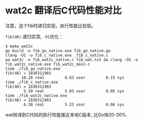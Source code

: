 # wat2c 翻译后C代码性能对比

注意，这个fib时递归实现，执行性能比较低。

`fib(46)` 递归实现, `-O1`优化：

```
$ make wat2c
go build -o fib_go_native.exe fib_go_native.go
clang -O1 -o fib_c_native.exe _fib_c_native.c
wa wat2c -o fib_wat2c_native.c fib_wat.txt && clang -O1 -o fib_wat2c_native.exe fib_wat2c_main.c
time ./fib_go_native.exe
fib(46) = 1836311903
       10.28 real         8.63 user         0.15 sys
time ./fib_c_native.exe
fib(46) = 1836311903
        5.39 real         5.03 user         0.05 sys
time ./fib_wat2c_native.exe
fib(46) = 1836311903
        6.38 real         5.23 user         0.06 sys
```

wat转译到C代码的执行性能接近本地C版本, 比Go快20-30%.
